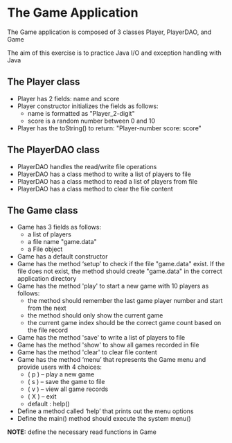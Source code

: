 # The Game Application

The Game application is composed of 3 classes
Player, PlayerDAO, and Game

The aim of this exercise is to practice Java I/O and exception handling with Java

## The Player class

* Player has 2 fields: name and score
* Player constructor initializes the fields as follows:
  * name is formatted as "Player_2-digit"
  * score is a random number between 0 and 10
* Player has the toString() to return: "Player-number score: score"

## The PlayerDAO class

* PlayerDAO handles the read/write file operations
* PlayerDAO has a class method to write a list of players to file
* PlayerDAO has a class method to read a list of players from file
* PlayerDAO has a class method to clear the file content
  
## The Game class

* Game has 3 fields as follows:
  * a list of players
  * a file name "game.data"
  * a File object
* Game has a default constructor
* Game has the method ‘setup’ to check if the file "game.data" exist. If the file does not exist, the method should create "game.data" in the correct application directory
* Game has the method 'play' to start a new game with 10 players as follows:
  * the method should remember the last game player number and start from the next
  * the method should only show the current game
  * the current game index should be the correct game count based on the file record
* Game has the method 'save' to write a list of players to file
* Game has the method 'show' to show all games recorded in file
* Game has the method 'clear' to clear file content
* Game has the method ‘menu’ that represents the Game menu and provide users with 4 choices:
  * ( p ) – play a new game
  * ( s ) – save the game to file
  * ( v ) – view all game records
  * ( X ) – exit
  * default : help()
* Define a method called ‘help’ that prints out the menu options
* Define the main() method should execute the system menu()

**NOTE:** define the necessary read functions in Game
